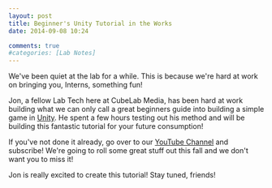 ```yaml
---
layout: post
title: Beginner's Unity Tutorial in the Works
date: 2014-09-08 10:24

comments: true
#categories: [Lab Notes]
---
```

We've been quiet at the lab for a while. This is because we're hard at work on bringing you, Interns, something fun!

Jon, a fellow Lab Tech here at CubeLab Media, has been hard at work building what we can only call a great beginners guide into building a simple game in <a href="http://unity3d.com" target="_blank">Unity</a>. He spent a few hours testing out his method and will be building this fantastic tutorial for your future consumption!

If you've not done it already, go over to our <a href="http://www.youtube.com/user/CubeLabMediaVideos" target="_blank">YouTube Channel</a> and subscribe! We're going to roll some great stuff out this fall and we don't want you to miss it!

Jon is really excited to create this tutorial! Stay tuned, friends!
